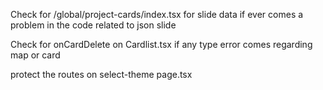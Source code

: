 Check for /global/project-cards/index.tsx for slide data if ever comes a problem in the code related to json slide

Check for onCardDelete on Cardlist.tsx if any type error comes regarding map or card


protect the routes on select-theme page.tsx